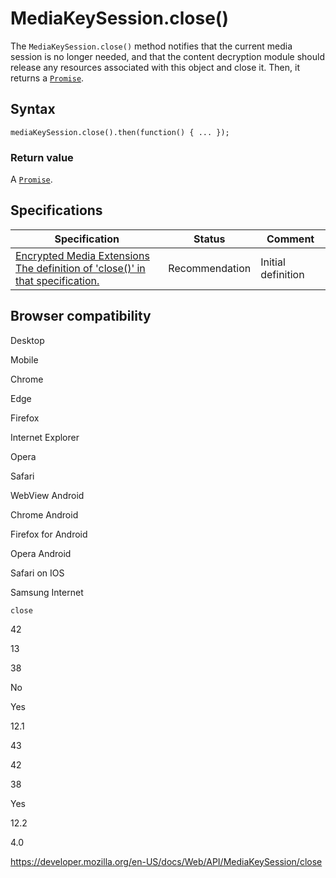 MediaKeySession.close()
=======================

The `MediaKeySession.close()` method notifies that the current media session is no longer needed, and that the content decryption module should release any resources associated with this object and close it. Then, it returns a [`Promise`](https://developer.mozilla.org/en-US/docs/Web/JavaScript/Reference/Global_Objects/Promise).

Syntax
------

    mediaKeySession.close().then(function() { ... });

### Return value

A [`Promise`](https://developer.mozilla.org/en-US/docs/Web/JavaScript/Reference/Global_Objects/Promise).

Specifications
--------------

<table><thead><tr class="header"><th>Specification</th><th>Status</th><th>Comment</th></tr></thead><tbody><tr class="odd"><td><a href="https://w3c.github.io/encrypted-media/#dom-mediakeysession-close">Encrypted Media Extensions<br />
<span class="small">The definition of 'close()' in that specification.</span></a></td><td><span class="spec-rec">Recommendation</span></td><td>Initial definition</td></tr></tbody></table>

Browser compatibility
---------------------

Desktop

Mobile

Chrome

Edge

Firefox

Internet Explorer

Opera

Safari

WebView Android

Chrome Android

Firefox for Android

Opera Android

Safari on IOS

Samsung Internet

`close`

42

13

38

No

Yes

12.1

43

42

38

Yes

12.2

4.0

<a href="https://developer.mozilla.org/en-US/docs/Web/API/MediaKeySession/close" class="_attribution-link">https://developer.mozilla.org/en-US/docs/Web/API/MediaKeySession/close</a>
